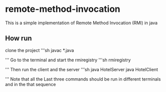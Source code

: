 # remote-method-invocation
This is a simple implementation of Remote Method Invocation (RMI)  in java
## How run 
clone the project 
'''sh
javac *.java 

'''
Go to the terminal and start the rmiregistry 
'''sh
rmiregistry 

'''
Then run the client and the server 
'''sh
java HotelServer
java HotelClient

'''
Note that all the Last three commands should be run
in different terminals and in the that sequence 

